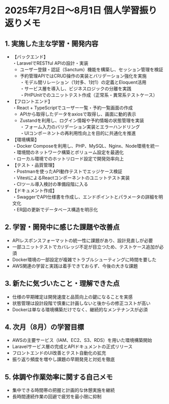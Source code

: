 # 2025年7月2日〜8月1日 個人学習振り返りメモ

## 1. 実施した主な学習・開発内容
- 【バックエンド】  
  ・LaravelでRESTful APIの設計・実装  
    - ユーザー登録・認証（Sanctum）機能を構築し、セッション管理を検証  
    - 予約管理APIではCRUD操作の実装とバリデーション強化を実施  
  ・モデル間リレーション（1対多、1対1）の定義とEloquent活用  
  ・サービス層を導入し、ビジネスロジックの分離を実践  
  ・PHPUnitでのユニットテスト作成（正常系・異常系テストケース）  
- 【フロントエンド】  
  ・React + TypeScriptでユーザー一覧・予約一覧画面の作成  
    - APIから取得したデータをaxiosで取得し、画面に動的表示  
    - Zustandを利用し、ログイン情報や予約情報の状態管理を実装  
  ・フォーム入力のバリデーション実装とエラーハンドリング  
  ・UIコンポーネントの再利用性向上を目的に共通化を推進  
- 【環境構築】  
  ・Docker Composeを利用し、PHP、MySQL、Nginx、Node環境を統一  
  ・環境間のネットワーク構築とボリューム設定を最適化  
  ・ローカル環境でのホットリロード設定で開発効率向上  
- 【テスト・品質管理】  
  ・Postmanを使ったAPI動作テストでエッジケース検証  
  ・VitestによるReactコンポーネントのユニットテスト実装  
  ・CIツール導入検討の準備段階に入る  
- 【ドキュメント作成】  
  ・SwaggerでAPI仕様書を作成し、エンドポイントとパラメータの詳細を明文化  
  ・ER図の更新でデータベース構造を明示化  

## 2. 学習・開発中に感じた課題や改善点
- APIレスポンスフォーマットの統一性に課題があり、設計見直しが必要  
- 一部ユニットテストでカバレッジ不足が目立つため、テストケース追加が必須  
- Docker環境の一部設定が複雑でトラブルシューティングに時間を要した  
- AWS関連の学習と実践は着手できておらず、今後の大きな課題  

## 3. 新たに気づいたこと・理解できた点
- 仕様の早期確定は開発速度と品質向上の鍵になることを実感  
- 状態管理は設計段階で慎重に計画しないと後からの修正コストが高い  
- Dockerは単なる環境構築だけでなく、継続的なメンテナンスが必須  

## 4. 次月（8月）の学習目標
- AWSの主要サービス（IAM、EC2、S3、RDS）を用いた環境構築開始  
- Laravelサービス層の完成とAPIドキュメントの正式リリース  
- フロントエンドのUI改善とテスト自動化の拡充  
- 振り返り頻度を増やし課題の早期発見と対処を徹底  

## 5. 体調や作業効率に関する自己メモ
- 集中できる時間帯の把握と計画的な休憩実施を継続  
- 長時間連続作業の回避で疲労を最小限に抑制  
